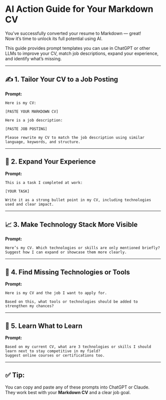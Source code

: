 # AI Action Guide for Your Markdown CV

You’ve successfully converted your resume to Markdown — great!  
Now it’s time to unlock its full potential using AI.

This guide provides prompt templates you can use in ChatGPT or other LLMs to improve your CV, match job descriptions, expand your experience, and identify what’s missing.

---

## ✍️ 1. Tailor Your CV to a Job Posting

**Prompt:**

```
Here is my CV:

[PASTE YOUR MARKDOWN CV]

Here is a job description:

[PASTE JOB POSTING]

Please rewrite my CV to match the job description using similar language, keywords, and structure.
```

---

## 🧱 2. Expand Your Experience

**Prompt:**

```
This is a task I completed at work:

[YOUR TASK]

Write it as a strong bullet point in my CV, including technologies used and clear impact.
```

---

## 📈 3. Make Technology Stack More Visible

**Prompt:**

```
Here’s my CV. Which technologies or skills are only mentioned briefly?
Suggest how I can expand or showcase them more clearly.
```

---

## 🧠 4. Find Missing Technologies or Tools

**Prompt:**

```
Here is my CV and the job I want to apply for.

Based on this, what tools or technologies should be added to strengthen my chances?
```

---

## 🧭 5. Learn What to Learn

**Prompt:**

```
Based on my current CV, what are 3 technologies or skills I should learn next to stay competitive in my field?
Suggest online courses or certifications too.
```

---

## ✅ Tip:
You can copy and paste any of these prompts into ChatGPT or Claude.  
They work best with your **Markdown CV** and a clear job goal.

